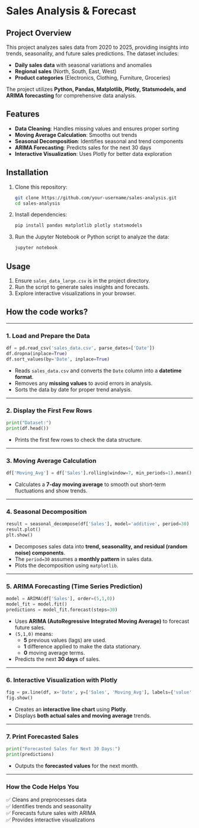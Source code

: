 # Sales Analysis & Forecast

## Project Overview
This project analyzes sales data from 2020 to 2025, providing insights into trends, seasonality, and future sales predictions. The dataset includes:
- **Daily sales data** with seasonal variations and anomalies
- **Regional sales** (North, South, East, West)
- **Product categories** (Electronics, Clothing, Furniture, Groceries)

The project utilizes **Python, Pandas, Matplotlib, Plotly, Statsmodels, and ARIMA forecasting** for comprehensive data analysis.

## Features
- **Data Cleaning**: Handles missing values and ensures proper sorting
- **Moving Average Calculation**: Smooths out trends
- **Seasonal Decomposition**: Identifies seasonal and trend components
- **ARIMA Forecasting**: Predicts sales for the next 30 days
- **Interactive Visualization**: Uses Plotly for better data exploration

## Installation
1. Clone this repository:
   ```bash
   git clone https://github.com/your-username/sales-analysis.git
   cd sales-analysis
   ```
2. Install dependencies:
   ```bash
   pip install pandas matplotlib plotly statsmodels
   ```
3. Run the Jupyter Notebook or Python script to analyze the data:
   ```bash
   jupyter notebook
   ```

## Usage
1. Ensure `sales_data_large.csv` is in the project directory.
2. Run the script to generate sales insights and forecasts.
3. Explore interactive visualizations in your browser.


## How the code works?
---

### **1. Load and Prepare the Data**
```python
df = pd.read_csv('sales_data.csv', parse_dates=['Date'])
df.dropna(inplace=True)
df.sort_values(by='Date', inplace=True)
```
- Reads `sales_data.csv` and converts the `Date` column into a **datetime format**.  
- Removes any **missing values** to avoid errors in analysis.  
- Sorts the data by date for proper trend analysis.  

---

### **2. Display the First Few Rows**
```python
print("Dataset:")
print(df.head())
```
- Prints the first few rows to check the data structure.  

---

### **3. Moving Average Calculation**
```python
df['Moving_Avg'] = df['Sales'].rolling(window=7, min_periods=1).mean()
```
- Calculates a **7-day moving average** to smooth out short-term fluctuations and show trends.  

---

### **4. Seasonal Decomposition**
```python
result = seasonal_decompose(df['Sales'], model='additive', period=30)
result.plot()
plt.show()
```
- Decomposes sales data into **trend, seasonality, and residual (random noise) components**.  
- The `period=30` assumes a **monthly pattern** in sales data.  
- Plots the decomposition using `matplotlib`.  

---

### **5. ARIMA Forecasting (Time Series Prediction)**
```python
model = ARIMA(df['Sales'], order=(5,1,0))
model_fit = model.fit()
predictions = model_fit.forecast(steps=30)
```
- Uses **ARIMA (AutoRegressive Integrated Moving Average)** to forecast future sales.  
- `(5,1,0)` means:
  - **5** previous values (lags) are used.
  - **1** difference applied to make the data stationary.
  - **0** moving average terms.
- Predicts the next **30 days** of sales.  

---

### **6. Interactive Visualization with Plotly**
```python
fig = px.line(df, x='Date', y=['Sales', 'Moving_Avg'], labels={'value': 'Sales', 'variable': 'Legend'}, title='Sales Analysis & Forecast')
fig.show()
```
- Creates an **interactive line chart** using **Plotly**.
- Displays **both actual sales and moving average** trends.  

---

### **7. Print Forecasted Sales**
```python
print("Forecasted Sales for Next 30 Days:")
print(predictions)
```
- Outputs the **forecasted values** for the next month.  

---

### **How the Code Helps You**
✅ Cleans and preprocesses data  
✅ Identifies trends and seasonality  
✅ Forecasts future sales with ARIMA  
✅ Provides interactive visualizations  
